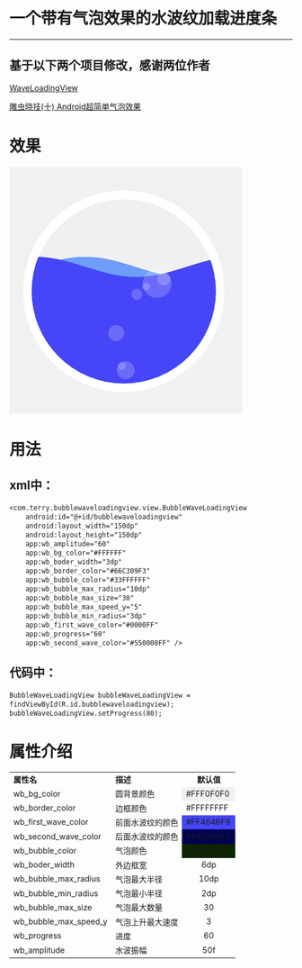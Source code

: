 # 一个带有气泡效果的水波纹加载进度条
---

## 基于以下两个项目修改，感谢两位作者

[WaveLoadingView](https://github.com/tangqi92/WaveLoadingView)

[雕虫晓技(十) Android超简单气泡效果](https://www.gcssloop.com/gebug/bubble-sample)


# 效果

![](screenshot.gif)


# 用法

## xml中：

	<com.terry.bubblewaveloadingview.view.BubbleWaveLoadingView
	    android:id="@+id/bubblewaveloadingview"
	    android:layout_width="150dp"
	    android:layout_height="150dp"
	    app:wb_amplitude="60"
	    app:wb_bg_color="#FFFFFF"
	    app:wb_boder_width="3dp"
	    app:wb_border_color="#66C309F3"
	    app:wb_bubble_color="#33FFFFFF"
	    app:wb_bubble_max_radius="10dp"
	    app:wb_bubble_max_size="30"
	    app:wb_bubble_max_speed_y="5"
	    app:wb_bubble_min_radius="3dp"
	    app:wb_first_wave_color="#0000FF"
	    app:wb_progress="60"
	    app:wb_second_wave_color="#550000FF" />

## 代码中：

	BubbleWaveLoadingView bubbleWaveLoadingView = findViewById(R.id.bubblewaveloadingview);
    bubbleWaveLoadingView.setProgress(80);



# 属性介绍

<table>
<tr>
<td align="left">
<b>
属性名
</b> 
</td>
<td align="left">
<b>
描述
</b> 
</td>
<td align="center">
<b>
默认值
</b> 
</td>
</tr>
<td>
wb_bg_color
</td>
<td>
圆背景颜色
</td>
<td bgcolor="#F0F0F0">
#FFF0F0F0
</td>
<tr>
<td>
wb_border_color
</td>
<td>
边框颜色
</td>
<td bgcolor="#FFFFFF">
#FFFFFFFF
</td>
</tr>
<tr>
<td>
wb_first_wave_color
</td>
<td>
前面水波纹的颜色
</td>
<td bgcolor="#4646F8">
#FF4646F8
</td>
</tr>
<tr>
<td>
wb_second_wave_color
</td>
<td>
后面水波纹的颜色
</td>
<td bgcolor=rgba(38,109,255,0.25)>
#66266DFF
</td>
</tr>
<tr>
<td>
wb_bubble_color
</td>
<td>
气泡颜色
</td>
<td bgcolor=rgba(255,255,255,0.13)>
#33FFFFFF
</td>
</tr>
<tr>
<td>
wb_boder_width
</td>
<td>
外边框宽
</td>
<td align="center">
6dp
</td>
</tr>
<tr>
<td>
wb_bubble_max_radius
</td>
<td>
气泡最大半径
</td>
<td align="center">
10dp
</td>
</tr>
<tr>
<td>
wb_bubble_min_radius
</td>
<td>
气泡最小半径
</td>
<td align="center">
2dp
</td>
</tr>
<tr>
<td>
wb_bubble_max_size
</td>
<td>
气泡最大数量
</td>
<td align="center">
30
</td>
</tr>
<tr>
<td>
wb_bubble_max_speed_y
</td>
<td>
气泡上升最大速度
</td>
<td align="center">
3
</td>
</tr>
<tr>
<td>
wb_progress
</td>
<td>
进度
</td>
<td align="center">
60
</td>
</tr>
<tr>
<td>
wb_amplitude
</td>
<td>
水波振幅
</td>
<td align="center">
50f
</td>
</tr>
</table>
